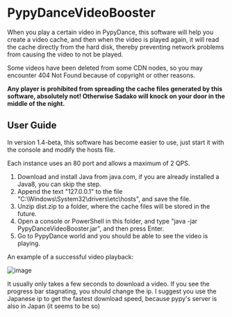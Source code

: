 
# PypyDanceVideoBooster

When you play a certain video in PypyDance, this software will help you create a video cache, and then when the video is played again, it will read the cache directly from the hard disk, thereby preventing network problems from causing the video to not be played. 

Some videos have been deleted from some CDN nodes, so you may encounter 404 Not Found because of copyright or other reasons.

__Any player is prohibited from spreading the cache files generated by this software, absolutely not! Otherwise Sadako will knock on your door in the middle of the night.__


## User Guide

In version 1.4-beta, this software has become easier to use, just start it with the console and modify the hosts file. 

Each instance uses an 80 port and allows a maximum of 2 QPS. 

1. Download and install Java from java.com, if you are already installed a Java8, you can skip the step.
2. Append the text "127.0.0.1" to the file "C:\Windows\System32\drivers\etc\hosts", and save the file. 
3. Unzip dist.zip to a folder, where the cache files will be stored in the future.
4. Open a console or PowerShell in this folder, and type "java -jar PypyDanceVideoBooster.jar", and then press Enter. 
5. Go to PypyDance world and you should be able to see the video is playing. 

An example of a successful video playback:

![image](https://user-images.githubusercontent.com/83615308/143261919-04fbec0d-b45b-4257-a2f8-e2415d89d9e9.png)

It usually only takes a few seconds to download a video. If you see the progress bar stagnating, you should change the ip. I suggest you use the Japanese ip to get the fastest download speed, because pypy's server is also in Japan (it seems to be so) 

